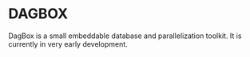 # DAGBOX

DagBox is a small embeddable database and parallelization toolkit. It is currently in very early development.